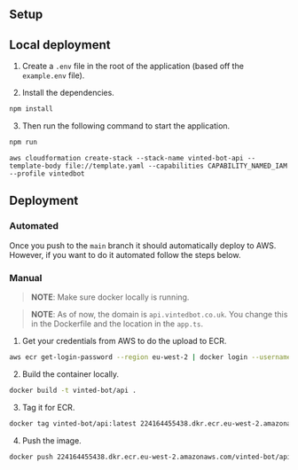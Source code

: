 ## Setup

## Local deployment
1. Create a `.env` file in the root of the application (based off the `example.env` file).

2. Install the dependencies.
```bash
npm install
```

3. Then run the following command to start the application.
```bash
npm run
```

```
aws cloudformation create-stack --stack-name vinted-bot-api --template-body file://template.yaml --capabilities CAPABILITY_NAMED_IAM --profile vintedbot
```

## Deployment

### Automated

Once you push to the `main` branch it should automatically deploy to AWS. However, if you want to do it automated follow the steps below.

### Manual

> **NOTE**: Make sure docker locally is running.

> **NOTE**: As of now, the domain is `api.vintedbot.co.uk`. You change this in the Dockerfile and the location in the `app.ts`.

1. Get your credentials from AWS to do the upload to ECR.

```bash
aws ecr get-login-password --region eu-west-2 | docker login --username AWS --password-stdin 224164455438.dkr.ecr.eu-west-2.amazonaws.com
```

2. Build the container locally.
```bash
docker build -t vinted-bot/api .
```

3. Tag it for ECR.
```bash
docker tag vinted-bot/api:latest 224164455438.dkr.ecr.eu-west-2.amazonaws.com/vinted-bot/api:latest
```

4. Push the image.
```bash
docker push 224164455438.dkr.ecr.eu-west-2.amazonaws.com/vinted-bot/api:latest
```

